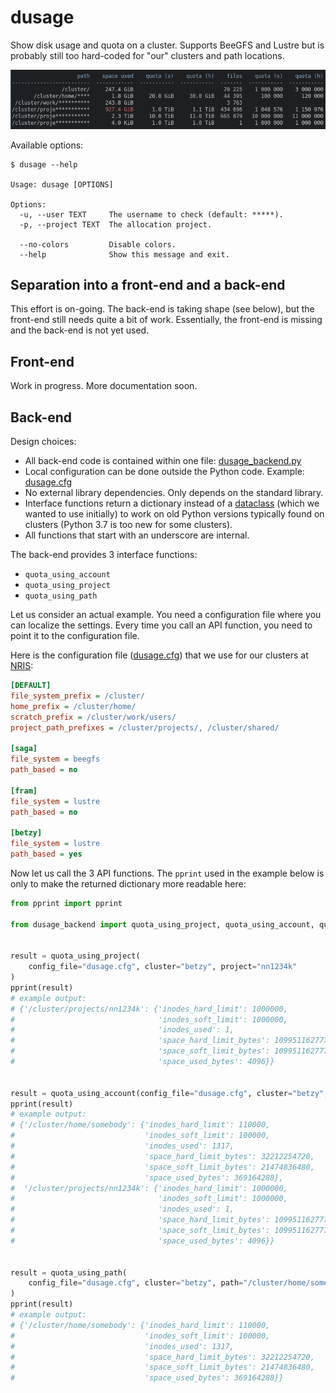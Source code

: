 # dusage

Show disk usage and quota on a cluster.
Supports BeeGFS and Lustre but is probably still too hard-coded for "our" clusters
and path locations.

![screenshot](img/screenshot.png)

Available options:

```console
$ dusage --help

Usage: dusage [OPTIONS]

Options:
  -u, --user TEXT     The username to check (default: *****).
  -p, --project TEXT  The allocation project.

  --no-colors         Disable colors.
  --help              Show this message and exit.
```


## Separation into a front-end and a back-end

This effort is on-going. The back-end is taking shape (see below), but the
front-end still needs quite a bit of work. Essentially, the front-end is
missing and the back-end is not yet used.


## Front-end

Work in progress. More documentation soon.


## Back-end

Design choices:
- All back-end code is contained within one file:
  [dusage_backend.py](_dusage/dusage_backend.py)
- Local configuration can be done outside the Python code. Example:
  [dusage.cfg](_dusage/dusage.cfg)
- No external library dependencies. Only depends on the standard library.
- Interface functions return a dictionary instead of a
  [dataclass](https://docs.python.org/3/library/dataclasses.html) (which we
  wanted to use initially) to work on old Python versions typically found on
  clusters (Python 3.7 is too new for some clusters).
- All functions that start with an underscore are internal.

The back-end provides 3 interface functions:
- `quota_using_account`
- `quota_using_project`
- `quota_using_path`

Let us consider an actual example. You need a configuration file where
you can localize the settings. Every time you call an API function, you need
to point it to the configuration file.

Here is the configuration file ([dusage.cfg](_dusage/dusage.cfg)) that we use for our clusters at
[NRIS](https://documentation.sigma2.no/):
```ini
[DEFAULT]
file_system_prefix = /cluster/
home_prefix = /cluster/home/
scratch_prefix = /cluster/work/users/
project_path_prefixes = /cluster/projects/, /cluster/shared/

[saga]
file_system = beegfs
path_based = no

[fram]
file_system = lustre
path_based = no

[betzy]
file_system = lustre
path_based = yes
```

Now let us call the 3 API functions. The `pprint` used in the example below is
only to make the returned dictionary more readable here:
```python
from pprint import pprint

from dusage_backend import quota_using_project, quota_using_account, quota_using_path


result = quota_using_project(
    config_file="dusage.cfg", cluster="betzy", project="nn1234k"
)
pprint(result)
# example output:
# {'/cluster/projects/nn1234k': {'inodes_hard_limit': 1000000,
#                                'inodes_soft_limit': 1000000,
#                                'inodes_used': 1,
#                                'space_hard_limit_bytes': 1099511627776,
#                                'space_soft_limit_bytes': 1099511627776,
#                                'space_used_bytes': 4096}}


result = quota_using_account(config_file="dusage.cfg", cluster="betzy", account="somebody")
pprint(result)
# example output:
# {'/cluster/home/somebody': {'inodes_hard_limit': 110000,
#                             'inodes_soft_limit': 100000,
#                             'inodes_used': 1317,
#                             'space_hard_limit_bytes': 32212254720,
#                             'space_soft_limit_bytes': 21474836480,
#                             'space_used_bytes': 369164288},
#  '/cluster/projects/nn1234k': {'inodes_hard_limit': 1000000,
#                                'inodes_soft_limit': 1000000,
#                                'inodes_used': 1,
#                                'space_hard_limit_bytes': 1099511627776,
#                                'space_soft_limit_bytes': 1099511627776,
#                                'space_used_bytes': 4096}}


result = quota_using_path(
    config_file="dusage.cfg", cluster="betzy", path="/cluster/home/somebody"
)
pprint(result)
# example output:
# {'/cluster/home/somebody': {'inodes_hard_limit': 110000,
#                             'inodes_soft_limit': 100000,
#                             'inodes_used': 1317,
#                             'space_hard_limit_bytes': 32212254720,
#                             'space_soft_limit_bytes': 21474836480,
#                             'space_used_bytes': 369164288}}
```
